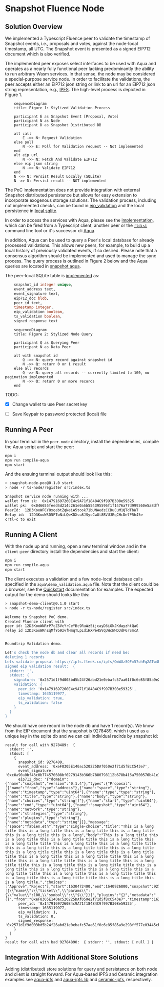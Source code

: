# Snapshot Fluence Node

## Solution Overview

We implemented a Typescript Fluence peer to validate the timestamp of Snapshot events, i.e., proposals and votes, against the node-local timestamp, all UTC. The Snapshot event is presented as a signed EIP712 document which is also verified. 

The implemented peer exposes select interfaces to be used with Aqua and operates as a nearly fully functional peer lacking predominantly the ability to run arbitrary Wasm services. In that sense, the node may be considered a special-purpose service node. In order to facilitate the validations, the peer accepts either an EIP712 json string or link to an url for an EIP712 json string representation, e.g., [IPFS](https://ipfs.fleek.co/ipfs/QmWGzSQFm57ohEq2ATw4UNHWmYU2HkMjtedcNLodYywpmS). The high-level process is depicted in Figure 1.

```mermaid
    sequenceDiagram
    title: Figure 1: Stylized Validation Process

    participant E as Snapshot Event [Proposal, Vote]    
    participant N as Node
    participant D as Snapshot Distributed DB

    alt call
        E ->> N: Request Validation
    else poll
        N ->> E: Poll for Validation request -- Not implemented
    end
    alt eip url
        N ->> N: Fetch And Validate EIP712
    else eip json string
        N ->> N: Validate EIP712
    end
    N ->> N: Persist Result Locally (SQLite)
    N ->> D: Persist result -- NOT implemented
```

The PoC implementation does not provide integration with external Snapshot distributed persistence but allows for easy extension to incorporate exogenous storage solutions. The validation process, including not implemented checks, can be found in [eip_validation](./src/eip_processor.ts) and the local persistence in [local sqlite](./src/local_db.ts).

In order to access the services with Aqua, please see the [implementation](./aqua/snapshot.aqua), which can be fired from a Typescript client, another peer or the [`fldist`](https://github.com/fluencelabs/fldist) command line tool or it's successor cli [Aqua](https://github.com/fluencelabs/aqua).

In addition, Aqua can be used to query a Peer's local database for already processed validations. This allows new peers, for example, to build up a local history of previously validated events, if so desired. Please note that a consensus algorithm should be implemented and used to manage the sync process. The query process is outlined in Figure 2 below and the Aqua queries are located in [snapshot aqua](./aqua/snapshot.aqua).

The peer-local SQLite table is [implemented](./src/local_db.ts) as:

```sql
    snapshot_id integer unique,
    event_address text,
    event_signature text,
    eip712_doc blob,
    peer_id text,
    timestamp integer,
    eip_validation boolean,
    ts_validation boolean,
    signed_response text
```


```mermaid
    sequenceDiagram
    title: Figure 2: Stylized Node Query

    participant Q as Querying Peer
    participant N as Data Peer

    alt with snapshot id
        Q ->> N: query record against snapshot id
        N ->> Q: return 0 or 1 result
    else all records
        Q ->> N: query all records -- currently limited to 100, no pagination implemented
        N ->> Q: return 0 or more records
    end
```

TODO:

- [x] Change wallet to use Peer secret key
- [ ] Save Keypair to password protected (local) file


## Running A Peer

In your terminal in the `peer-node` directory, install the dependencies, compile the Aqua script and start the peer:

```bash
npm i
npm run compile-aqua
npm start
```

And the ensuing terminal output should look like this:

```bash
> snapshot-node-poc@0.1.0 start
> node -r ts-node/register src/index.ts

Snapshot service node running with ...
wallet from sk:  0x14791697260E4c9A71f18484C9f997B308e59325
wallet pk:  0x046655feed4d214c261e0a6b554395596f1f1476a77d999560e5a8df9b8a1a3515217e88dd05e938efdd71b2cce322bf01da96cd42087b236e8f5043157a9c068e
PeerId:  12D3KooWFCY8xqebtZqNeiA5took71bUNAedzCCDuCuM1QTdTbWT
Relay id:  12D3KooWSD5PToNiLQwKDXsu8JSysCwUt8BVUJEqCHcDe7P5h45e
crtl-c to exit
```

## Running A Client

With the node up and running, open a new terminal window and in the `client-peer` directory install the dependencies and start the client:

```bash
npm i
npm run compile-aqua
npm start
```

The client executes a validation and a few node-local database calls specified in the `aqua\demo_validation.aqua` file. Note that the client could be a browser, see the [Quickstart](https://doc.fluence.dev/docs/quick-start) documentation for examples. The expected output for the demo should looks like this:

```bash
> snapshot-demo-client@0.1.0 start
> node -r ts-node/register src/index.ts

Welcome to Snapshot PoC demo.
Created Fluence client with
peer id: 12D3KooWNRrP7cZ5VcYrCeYBc9RuWz5ijcayD6iGkJKdayzhtQaG
relay id 12D3KooWKnEqMfYo9zvfHmqTLpLdiHXPe4SVqUWcWHDJdFGrSmcA


Roundtrip Validation demo.

Let's check the node db and clear all records if need be:
deleting 1 records
Lets validate proposal https://ipfs.fleek.co/ipfs/QmWGzSQFm57ohEq2ATw4UNHWmYU2HkMjtedcNLodYywpmS, which is old and should fail.
signed eip validation result:  {
  stderr: '',
  stdout: {
    signature: '0x2571d1f9d003bd5b24f26abd21e0ebafc57aa61f0c6e85f85a9e298ff577e03445cbf182991cf263e7a3ef505276eaa9d160b780355379bed55c912dfa23623f1b',
    validation: {
      peer_id: '0x14791697260E4c9A71f18484C9f997B308e59325',
      timestamp: 1635119977,
      eip_validation: true,
      ts_validation: false
    }
  }
}
```

We should have one record in the node db and have 1 record(s).
We know from the EIP document that the snapshot is 9278489, which i used as a unique key in the sqlite db and we can call individual recirds by snapshot id:
```
result for call with 9278489:  {
  stderr: '',
  stdout: [
    {
      snapshot_id: 9278489,
      event_address: '0xeF8305E140ac520225DAf050e2f71d5fBcC543e7',
      event_signature: '0xc0a90a0bf43c0b774570608bf0279143b366b7880798112b678b416a7500576b41e19f7b4eb457d58de29be3a201f700fafab1f02179da0faae653b7e8ecf82b1c',
      eip712_doc: '{"domain":{"name":"snapshot","version":"0.1.4"},"types":{"Proposal":[{"name":"from","type":"address"},{"name":"space","type":"string"},{"name":"timestamp","type":"uint64"},{"name":"type","type":"string"},{"name":"title","type":"string"},{"name":"body","type":"string"},{"name":"choices","type":"string[]"},{"name":"start","type":"uint64"},{"name":"end","type":"uint64"},{"name":"snapshot","type":"uint64"},{"name":"network","type":"string"},{"name":"strategies","type":"string"},{"name":"plugins","type":"string"},{"name":"metadata","type":"string"}]},"message":{"space":"fabien.eth","type":"single-choice","title":"This is a long title this is a long title this is a long title this is a long title this is a long title this is a long","body":"This is a long title this is a long title this is a long title title this is a long title this is a long title title this is a long title this is a long title title this is a long title this is a long title title this is a long title this is a long title title this is a long title this is a long title title this is a long title this is a long title title this is a long title this is a long title title this is a long title this is a long title title this is a long title this is a long title title this is a long title this is a long title title this is a long title this is a long title title this is a long title this is a long title title this is a long title this is a long title title this is a long title this is a long title.","choices":["Approve","Reject"],"start":1630472400,"end":1640926800,"snapshot":9278489,"network":"4","strategies":"[{\\"name\\":\\"ticket\\",\\"params\\":{\\"value\\":100,\\"symbol\\":\\"$\\"}}]","plugins":"{}","metadata":"{}","from":"0xeF8305E140ac520225DAf050e2f71d5fBcC543e7","timestamp":1631432106}}',
      peer_id: '0x14791697260E4c9A71f18484C9f997B308e59325',
      timestamp: 1635119977,
      eip_validation: 1,
      ts_validation: 0,
      signed_response: '0x2571d1f9d003bd5b24f26abd21e0ebafc57aa61f0c6e85f85a9e298ff577e03445cbf182991cf263e7a3ef505276eaa9d160b780355379bed55c912dfa23623f1b'
    }
  ]
}
result for call with bad 92784890:  { stderr: '', stdout: [ null ] }
```

## Integration With Additional Store Solutions

Adding (distributed) store solutions for query and persistance on both node and client is straight forward. For Aqua-based IPFS and Ceramic integration examples see [aqua-ipfs](https://github.com/fluencelabs/examples/tree/main/aqua-examples/aqua-ipfs-integration) and [aqua-ipfs lib](https://doc.fluence.dev/aqua-book/libraries/aqua-ipfs) and [ceramic-ipfs](https://github.com/fluencelabs/examples/tree/main/aqua-examples/aqua-ceramic-integration), respectively.
